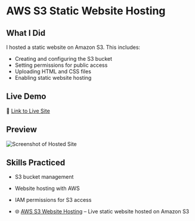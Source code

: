 # AWS S3 Static Website Hosting

## What I Did
I hosted a static website on Amazon S3. This includes:

- Creating and configuring the S3 bucket
- Setting permissions for public access
- Uploading HTML and CSS files
- Enabling static website hosting

## Live Demo
🔗 [Link to Live Site](http://bucket-lacerda-github.s3-website.us-east-2.amazonaws.com)

## Preview
![Screenshot of Hosted Site](screenshots/website-preview.png)

## Skills Practiced
- S3 bucket management
- Website hosting with AWS
- IAM permissions for S3 access

- 🌐 [AWS S3 Website Hosting](https://github.com/Lacerdaa/s3-static-site) – Live static website hosted on Amazon S3

